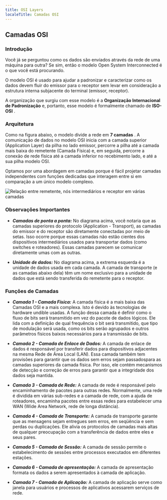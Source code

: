 ```yaml
---
title: OSI Layers 
localeTitle: Camadas OSI
---
```

## Camadas OSI

### Introdução

Você já se perguntou como os dados são enviados através da rede de uma máquina para outra? Se sim, então o modelo Open System Interconnected é o que você está procurando.

O modelo OSI é usado para ajudar a padronizar e caracterizar como os dados devem fluir do emissor para o receptor sem levar em consideração a estrutura interna subjacente do terminal (emissor, receptor).

A organização que surgiu com esse modelo é a **Organização Internacional de Padronização** e, portanto, esse modelo é formalmente chamado de **ISO-OSI** .

### Arquitetura

Como na figura abaixo, o modelo divide a rede em **7 camadas** . A comunicação de dados no modelo OSI inicia com a camada superior (Application Layer) da pilha no lado emissor, percorre a pilha até a camada mais baixa do remetente (Camada Física) e, em seguida, percorre a conexão de rede física até a camada inferior no recebimento lado, e até a sua pilha modelo OSI.

Optamos por uma abordagem em camadas porque é fácil projetar camadas independentes com funções dedicadas que interagem entre si em comparação a um único modelo complexo.

![Relação entre remetente, nós intermediários e receptor em várias camadas](https://user-images.githubusercontent.com/16820612/33828192-2773b920-de91-11e7-8804-08dbfaf0143a.jpg)

### **Observações Importantes**

*   _**Camadas de ponta a ponta:**_ No diagrama acima, você notaria que as camadas superiores do protocolo (Application - Transport), as camadas do emissor e do receptor são diretamente conectadas por meio de setas. Isso ocorre porque essas camadas não estão cientes dos dispositivos intermediários usados ​​para transportar dados (como switches e roteadores). Essas camadas parecem se comunicar diretamente umas com as outras.
    
*   _**Unidade de dados:**_ No diagrama acima, a extrema esquerda é a unidade de dados usada em cada camada. A camada de transporte (e as camadas abaixo dela) têm um nome exclusivo para a unidade de dados que está sendo transferida do remetente para o receptor.
    

### **Funções de Camadas**

*   _**Camada 1 - Camada Física:**_ A camada física é a mais baixa das Camadas OSI e a mais complexa. Isto é devido às tecnologias de hardware undible usadas. A função dessa camada é definir como o fluxo de bits será transmitido em vez do pacote de dados lógicos. Ele lida com a definição de qual frequência o bit será transmitido, que tipo de modulação será usada, como os bits serão agrupados e outros parâmetros físicos baixos necessários para a transmissão de bits.
    
*   _**Camada 2 - Camada de Enlace de Dados:**_ A camada de enlace de dados é responsável por transferir dados para dispositivos adjacentes na mesma Rede de Área Local (LAN). Essa camada também tem provisões para garantir que os dados sem erros sejam passados ​​para as camadas superiores da camada física. Por isso, ele contém mecanismos de detecção e correção de erros para garantir que a integridade dos dados seja mantida.
    
*   _**Camada 3 - Camada de Rede:**_ A camada de rede é responsável pelo encaminhamento de pacotes para outras redes. Normalmente, uma rede é dividida em várias sub-redes e a camada de rede, com a ajuda de roteadores, encaminha pacotes entre essas redes para estabelecer uma WAN (Wide Area Network, rede de longa distância).
    
*   _**Camada 4 - Camada de Transporte:**_ A camada de transporte garante que as mensagens sejam entregues sem erros, em seqüência e sem perdas ou duplicações. Ele alivia os protocolos de camadas mais altas de qualquer preocupação com a transferência de dados entre eles e seus pares.
    
*   _**Camada 5 - Camada de Sessão:**_ A camada de sessão permite o estabelecimento de sessões entre processos executados em diferentes estações.
    
*   _**Camada 6 - Camada de apresentação:**_ A camada de apresentação formata os dados a serem apresentados à camada de aplicação.
    
*   _**Camada 7 - Camada de Aplicação:**_ A camada de aplicação serve como janela para usuários e processos de aplicativos acessarem serviços de rede.